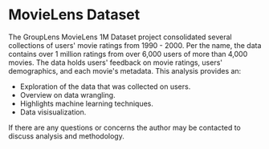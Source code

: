 # MovieLens Dataset

The GroupLens MovieLens 1M Dataset project consolidated several collections of users' movie ratings from 1990 - 2000. Per the name, the data contains over 1 million ratings from over 6,000 users of more than 4,000 movies. The data holds users' feedback on movie ratings, users' demographics, and each movie's metadata. This analysis provides an:

- Exploration of the data that was collected on users.
- Overview on data wrangling.
- Highlights machine learning techniques.
- Data visisualization.

If there are any questions or concerns the author may be contacted to discuss analysis and methodology.